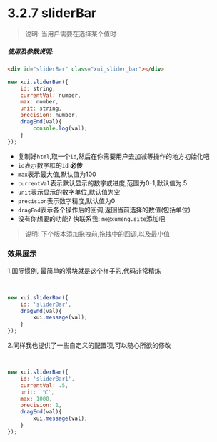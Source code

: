 <link rel="stylesheet" type="text/css" href="../assets/xui.css">
<script type="text/javascript" src="../assets/xui.js"></script>

# 3.2.7 sliderBar

>说明: 当用户需要在选择某个值时

##### 使用及参数说明:
```html
<div id="sliderBar" class="xui_slider_bar"></div>
```
```js
new xui.sliderBar({
    id: string,
    currentVal: number,
    max: number,
    unit: string,
    precision: number,
    dragEnd(val){
        console.log(val);
    }
});
```
* 复制好`html`,取一个`id`,然后在你需要用户去加减等操作的地方初始化吧
* `id`表示数字框的`id` **必传**
* `max`表示最大值,默认值为100
* `currentVal`表示默认显示的数字或进度,范围为0-1,默认值为.5
* `unit`表示显示的数字单位,默认值为空
* `precision`表示数字精度,默认值为0
* `dragEnd`表示各个操作后的回调,返回当前选择的数值(包括单位)
* 没有你想要的功能? 快联系我: `me@xumeng.site`添加吧

>说明: 下个版本添加拖拽前,拖拽中的回调,以及最小值

### 效果展示

1.国际惯例, 最简单的滑块就是这个样子的,代码非常精炼
<div id="sliderBar" class="xui_slider_bar"></div>

<style type="text/css">
    #sliderBar{
        margin: 20px 0; 
        width: 200px;
        height: 4px;
    }
</style>

<script type="text/javascript">
new xui.sliderBar({
    id: 'sliderBar',
    dragEnd(val){
        xui.message(val);
    }
});
</script>

```js
new xui.sliderBar({
    id: 'sliderBar',
    dragEnd(val){
        xui.message(val);
    }
});
```

2.同样我也提供了一些自定义的配置项,可以随心所欲的修改
<div id="sliderBar1" class="xui_slider_bar"></div>

<style type="text/css">
    #sliderBar1{
        margin: 20px 0; 
        width: 200px;
        height: 4px;
    }
</style>

<script type="text/javascript">
new xui.sliderBar({
    id: 'sliderBar1',
    currentVal: .3,
    unit: '℃',
    max: 1000,
    precision: 1,
    dragEnd(val){
        xui.message(val);
    }
});
</script>

```js
new xui.sliderBar({
    id: 'sliderBar1',
    currentVal: .5,
    unit: '℃',
    max: 1000,
    precision: 1,
    dragEnd(val){
        xui.message(val);
    }
});
```